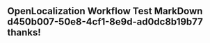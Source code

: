 <properties
ms.topic="hero-topic"
ms.test1="hero-topic"
ms.test2="test"/>

## OpenLocalization Workflow Test MarkDown d450b007-50e8-4cf1-8e9d-ad0dc8b19b77 thanks!

